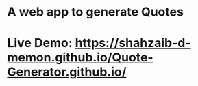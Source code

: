 # A web app to generate Quotes
# Live Demo: https://shahzaib-d-memon.github.io/Quote-Generator.github.io/
